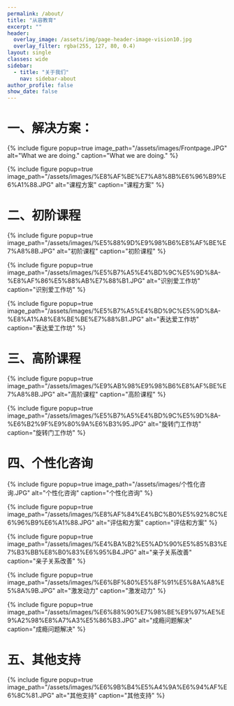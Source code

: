 ```yaml
---
permalink: /about/
title: "从容教育"
excerpt: ""
header:
  overlay_image: /assets/img/page-header-image-vision10.jpg
  overlay_filter: rgba(255, 127, 80, 0.4)
layout: single
classes: wide
sidebar:
  - title: "关于我们"
    nav: sidebar-about
author_profile: false
show_date: false
---
```


# 一、解决方案：

{% include figure popup=true image_path="/assets/images/Frontpage.JPG" alt="What we are doing." caption="What we are doing." %}

{% include figure popup=true image_path="/assets/images/%E8%AF%BE%E7%A8%8B%E6%96%B9%E6%A1%88.JPG" alt="课程方案" caption="课程方案" %}

# 二、初阶课程

{% include figure popup=true image_path="/assets/images/%E5%88%9D%E9%98%B6%E8%AF%BE%E7%A8%8B.JPG" alt="初阶课程" caption="初阶课程" %}

{% include figure popup=true image_path="/assets/images/%E5%B7%A5%E4%BD%9C%E5%9D%8A-%E8%AF%86%E5%88%AB%E7%88%B1.JPG" alt="识别爱工作坊" caption="识别爱工作坊" %}

{% include figure popup=true image_path="/assets/images/%E5%B7%A5%E4%BD%9C%E5%9D%8A-%E8%A1%A8%E8%BE%BE%E7%88%B1.JPG" alt="表达爱工作坊" caption="表达爱工作坊" %}

# 三、高阶课程

{% include figure popup=true image_path="/assets/images/%E9%AB%98%E9%98%B6%E8%AF%BE%E7%A8%8B.JPG" alt="高阶课程" caption="高阶课程" %}

{% include figure popup=true image_path="/assets/images/%E5%B7%A5%E4%BD%9C%E5%9D%8A-%E6%B2%9F%E9%80%9A%E6%B3%95.JPG" alt="旋转门工作坊" caption="旋转门工作坊" %}

# 四、个性化咨询

{% include figure popup=true image_path="/assets/images/个性化咨询.JPG" alt="个性化咨询" caption="个性化咨询" %}

{% include figure popup=true image_path="/assets/images/%E8%AF%84%E4%BC%B0%E5%92%8C%E6%96%B9%E6%A1%88.JPG" alt="评估和方案" caption="评估和方案" %}

{% include figure popup=true image_path="/assets/images/%E4%BA%B2%E5%AD%90%E5%85%B3%E7%B3%BB%E8%B0%83%E6%95%B4.JPG" alt="亲子关系改善" caption="亲子关系改善" %}

{% include figure popup=true image_path="/assets/images/%E6%BF%80%E5%8F%91%E5%8A%A8%E5%8A%9B.JPG" alt="激发动力" caption="激发动力" %}

{% include figure popup=true image_path="/assets/images/%E6%88%90%E7%98%BE%E9%97%AE%E9%A2%98%E8%A7%A3%E5%86%B3.JPG" alt="成瘾问题解决" caption="成瘾问题解决" %}

# 五、其他支持

{% include figure popup=true image_path="/assets/images/%E6%9B%B4%E5%A4%9A%E6%94%AF%E6%8C%81.JPG" alt="其他支持" caption="其他支持" %}